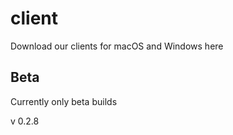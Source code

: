 # client
Download our clients for macOS and Windows here

## Beta
Currently only beta builds

v 0.2.8